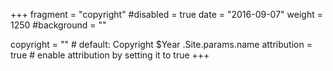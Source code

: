 +++
fragment = "copyright"
#disabled = true
date = "2016-09-07"
weight = 1250
#background = ""

copyright = "" # default: Copyright $Year .Site.params.name
attribution = true # enable attribution by setting it to true
+++

